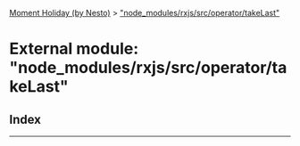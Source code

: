 [Moment Holiday (by Nesto)](../README.md) > ["node_modules/rxjs/src/operator/takeLast"](../modules/_node_modules_rxjs_src_operator_takelast_.md)

# External module: "node_modules/rxjs/src/operator/takeLast"

## Index

---

